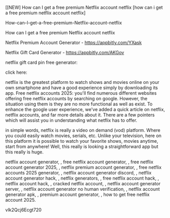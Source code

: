 [[NEW] How can I get a free premium Netflix account netflix [how can i get a free premium netflix account netflix]

How-can-I-get-a-free-premium-Netflix-account-netflix

How can I get a free premium Netflix account netflix

Netflix Premium Account Generator - https://appbitly.com/YXask

Netflix Gift Card Generator - https://appbitly.com/AKGov

netflix gift card pin free generator:

click here:

netflix is the greatest platform to watch shows and movies online on your own smartphone and have a good experience simply by downloading its app. Free netflix accounts 2025: you'll find numerous different websites offering free netflix accounts by searching on google. However, the situation using them is they are no more functional as well as exist. To enhance the google user experience, we've added a quick article on netflix, netflix accounts, and far more details about it. There are a few pointers which will assist you in understanding what netflix has to offer.

in simple words, netflix is really a video on demand (vod) platform. Where you could easily watch movies, serials, etc. Unlike your television, here on this platform it is possible to watch your favorite shows, movies anytime, start from anywhere! Well, this really is looking a straightforward app but this really is huge.

netflix account generator, , free netflix account generator, , free netflix account generator 2025, , netflix premium account generator, , free netflix accounts 2025 generator, , netflix account generator discord, , netflix account generator hack, , netflix generators, , free netflix account hack, , netflix account hack, , cracked netflix account, , netflix account generator server, , netflix account generator no human verification, , netflix account generator apk, , premium account generator, , how to get free netflix account 2025.

vlk2Qcj6Ecgt720


